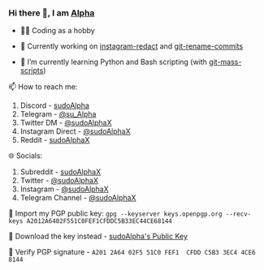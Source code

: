 ### Hi there 👋, I am [Alpha](https://github.com/sudoAlphaX)

- 🧑‍💻 Coding as a hobby

- 🔭 Currently working on [instagram-redact](https://github.com/sudoAlphaX/instagram-redact) and [git-rename-commits](https://github.com/sudoAlphaX/git-mass-scripts)

- 🌱 I’m currently learning Python and Bash scripting (with [git-mass-scripts](https://github.com/sudoAlphaX/git-mass-scripts))

📫 How to reach me:

  1. Discord - [sudoAlpha](https://discord.com/users/705624271308849224)
  2. Telegram - [@su_Alpha](https://t.me/su_alpha)
  3. Twitter DM - [@sudoAlphaX](https://x.com/sudoAlphaX)
  4. Instagram Direct - [@sudoAlphaX](https://www.instagram.com/sudoAlphaX)
  5. Reddit - [sudoAlphaX](https://www.reddit.com/u/sudoAlphaX)

🌐 Socials:

  1. Subreddit - [sudoAlphaX](https://www.reddit.com/r/sudoAlphaX)
  2. Twitter - [@sudoAlphaX](https://x.com/sudoAlphaX)
  3. Instagram - [@sudoAlphaX](https://www.instagram.com/sudoAlphaX)
  4. Telegram Channel - [@sudoAlphaX](https://t.me/sudoalphax)

🔑 Import my PGP public key: `gpg --keyserver keys.openpgp.org --recv-keys A2012A6402F551C0FEF1CFDDC5B33EC44CE68144`

💾 Download the key instead - [sudoAlpha's Public Key](https://raw.githubusercontent.com/sudoAlphaX/sudoAlphaX/main/sudoAlpha.asc)

🔏 Verify PGP signature - `A201 2A64 02F5 51C0 FEF1  CFDD C5B3 3EC4 4CE6 8144`

<!--
- 👯 I’m looking to collaborate on ...
- 🤔 I’m looking for help with ...
- 💬 Ask me about ...
- 😄 Pronouns: ...
- ⚡ Fun fact: ...
-->
